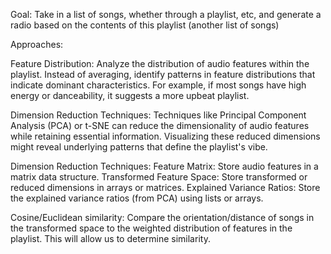 Goal: Take in a list of songs, whether through a playlist, etc, and generate a radio based on the contents of this playlist (another list of songs)

Approaches:

  Feature Distribution: Analyze the distribution of audio features within the playlist. Instead of averaging, identify patterns in feature distributions that indicate dominant characteristics. For example, if most songs have high energy or danceability, it suggests a more upbeat playlist.

  Dimension Reduction Techniques: Techniques like Principal Component Analysis (PCA) or t-SNE can reduce the dimensionality of audio features while retaining essential information. Visualizing these reduced dimensions might reveal underlying patterns that define the playlist's vibe.

  Dimension Reduction Techniques:
    Feature Matrix: Store audio features in a matrix data structure.
    Transformed Feature Space: Store transformed or reduced dimensions in arrays or matrices.
    Explained Variance Ratios: Store the explained variance ratios (from PCA) using lists or arrays.
  
  Cosine/Euclidean similarity:
    Compare the orientation/distance of songs in the transformed space to the weighted distribution of features in the playlist. This will allow us to determine similarity.
